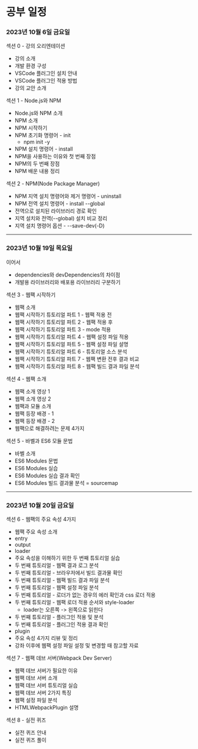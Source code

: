 # 공부 일정
### 2023년 10월 6일 금요일
섹션 0 - 강의 오리엔테이션
- 강의 소개
- 개발 환경 구성
- VSCode 플러그인 설치 안내
- VSCode 플러그인 적용 방법
- 강의 교안 소개

섹션 1 - Node.js와 NPM
- Node.js와 NPM 소개
- NPM 소개
- NPM 시작하기
- NPM 초기화 명령어 - init
  - npm init -y
- NPM 설치 명령어 - install
- NPM을 사용하는 이유와 첫 번째 장점
- NPM의 두 번째 장점
- NPM 배운 내용 정리
  
섹션 2 - NPM(Node Package Manager)
- NPM 지역 설치 명령어와 제거 명령어 - uninstall
- NPM 전역 설치 명령어 - install --global
- 전역으로 설치된 라이브러리 경로 확인
- 지역 설치와 전역(--global) 설치 비교 정리
- 지역 설치 명령어 옵션 - --save-dev(-D)
---
### 2023년 10월 19일 목요일
이어서
- dependencies와 devDependencies의 차이점
- 개발용 라이브러리와 배포용 라이브러리 구분하기

섹션 3 - 웹팩 시작하기
- 웹팩 소개
- 웹팩 시작하기 튜토리얼 파트 1 - 웹팩 적용 전
- 웹팩 시작하기 튜토리얼 파트 2 - 웹팩 적용 후
- 웹팩 시작하기 튜토리얼 파트 3 - mode 적용
- 웹팩 시작하기 튜토리얼 파트 4 - 웹팩 설정 파일 적용
- 웹팩 시작하기 튜토리얼 파트 5 - 웹팩 설정 파일 설명
- 웹팩 시작하기 튜토리얼 파트 6 - 튜토리얼 소스 분석
- 웹팩 시작하기 튜토리얼 파트 7 - 웹팩 변환 전후 결과 비교
- 웹팩 시작하기 튜토리얼 파트 8 - 웹팩 빌드 결과 파일 분석

섹션 4 - 웹팩 소개
- 웹팩 소개 영상 1
- 웹팩 소개 영상 2
- 웹팩과 모듈 소개
- 웹팩 등장 배경 - 1
- 웹팩 등장 배경 - 2
- 웹팩으로 해결하려는 문제 4가지

섹션 5 - 바벨과 ES6 모듈 문법
- 바벨 소개
- ES6 Modules 문법
- ES6 Modules 실습
- ES6 Modules 실습 결과 확인
- ES6 Modules 빌드 결과물 분석 = sourcemap
---
### 2023년 10월 20일 금요일
섹션 6 - 웹팩의 주요 속성 4가지
- 웹팩 주요 속성 소개
- entry
- output
- loader
- 주요 속성을 이해하기 위한 두 번째 튜토리얼 실습
- 두 번째 튜토리얼 - 웹팩 결과 로그 분석
- 두 번째 튜토리얼 - 브라우저에서 빌드 결과물 확인
- 두 번째 튜토리얼 - 웹팩 빌드 결과 파일 분석
- 두 번째 튜토리얼 - 웹팩 설정 파일 분석
- 두 번째 튜토리얼 - 로더가 없는 경우의 에러 확인과 css 로더 적용
- 두 번째 튜토리얼 - 웹팩 로더 적용 순서와 style-loader
  - loader는 오른쪽 -> 왼쪽으로 읽힌다
- 두 번째 튜토리얼 - 플러그인 적용 및 분석
- 두 번째 튜토리얼 - 플러그인 적용 결과 확인
- plugin
- 주요 속성 4가지 리뷰 및 정리
- 강좌 이후에 웹팩 설정 파일 설정 및 변경할 때 참고할 자료
  
섹션 7 - 웹팩 데브 서버(Webpack Dev Server)
- 웹팩 데브 서버가 필요한 이유
- 웹팩 데브 서버 소개
- 웹팩 데브 서버 튜토리얼 실습
- 웹팩 데브 서버 2가지 특징
- 웹팩 설정 파일 분석
- HTMLWebpackPlugin 설명

섹션 8 - 실전 퀴즈
- 실전 퀴즈 안내
- 실전 퀴즈 풀이